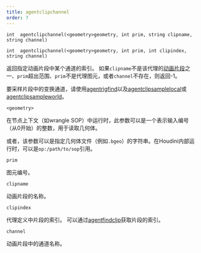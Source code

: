 ```yaml
---
title: agentclipchannel
order: 7
---
```


`int  agentclipchannel(<geometry>geometry, int prim, string clipname, string channel)`

`int  agentclipchannel(<geometry>geometry, int prim, int clipindex, string channel)`

返回指定动画片段中某个通道的索引。
如果`clipname`不是该代理的[动画片段](/zh-cn/houdini-vex/crowds/agentclipcatalog "返回已加载到代理图元的所有动画片段")之一、`prim`超出范围、`prim`不是代理图元，或者`channel`不存在，则返回-1。

要采样片段中的变换通道，请使用[agentrigfind](/zh-cn/houdini-vex/crowds/agentrigfind "查找代理图元骨骼中某个变换的索引")以及[agentclipsamplelocal](/zh-cn/houdini-vex/crowds/agentclipsamplelocal "在特定时间采样代理的动画片段")或[agentclipsampleworld](/zh-cn/houdini-vex/crowds/agentclipsampleworld "在特定时间采样代理的动画片段")。

`<geometry>`

在节点上下文（如wrangle SOP）中运行时，此参数可以是一个表示输入编号（从0开始）的整数，用于读取几何体。

或者，该参数可以是指定几何体文件（例如`.bgeo`）的字符串。在Houdini内部运行时，可以是`op:/path/to/sop`引用。

`prim`

图元编号。

`clipname`

动画片段的名称。

`clipindex`

代理定义中片段的索引。
可以通过[agentfindclip](/zh-cn/houdini-vex/crowds/agentfindclip "查找代理定义中某个片段的索引")获取片段的索引。

`channel`

动画片段中的通道名称。
